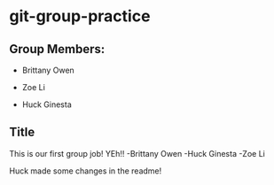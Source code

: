 # git-group-practice


## Group Members: 

- Brittany Owen

- Zoe Li

- Huck Ginesta

## Title
This is our first group job! YEh!!
-Brittany Owen
-Huck Ginesta
-Zoe Li

Huck made some changes in the readme!


